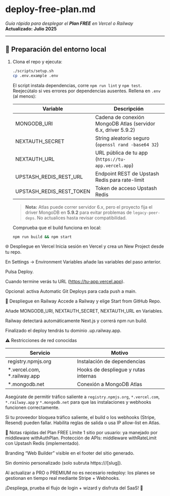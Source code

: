 # deploy-free-plan.md

_Guía rápida para desplegar el **Plan FREE** en Vercel o Railway_  
**Actualizado:** **Julio 2025**

---

## 🔧 Preparación del entorno local

1. Clona el repo y ejecuta:
   ```bash
   ./scripts/setup.sh
   cp .env.example .env
   ```
   El script instala dependencias, corre `npm run lint` y `npm test`. Reejecútalo si ves errores por dependencias ausentes.
   Rellena en `.env` (al menos):

   | Variable        | Descripción                                                     |
   | --------------- | ---------------------------------------------------------------- |
   | MONGODB_URI     | Cadena de conexión MongoDB Atlas (servidor 6.x, driver 5.9.2) |
   | NEXTAUTH_SECRET | String aleatorio seguro (`openssl rand -base64 32`)              |
   | NEXTAUTH_URL    | URL pública de tu app (`https://tu-app.vercel.app`)             |
   | UPSTASH_REDIS_REST_URL | Endpoint REST de Upstash Redis para rate-limit |
   | UPSTASH_REDIS_REST_TOKEN | Token de acceso Upstash Redis |

   > **Nota:** Atlas puede correr servidor 6.x, pero el proyecto fija el driver MongoDB en **5.9.2** para evitar problemas de `legacy-peer-deps`. No actualices hasta revisar compatibilidad.

   Comprueba que el build funciona en local:

   ```bash
   npm run build && npm start
   ```
🌐 Despliegue en Vercel
Inicia sesión en Vercel y crea un New Project desde tu repo.

En Settings → Environment Variables añade las variables del paso anterior.

Pulsa Deploy.

Cuando termine verás tu URL (https://tu-app.vercel.app).

Opcional: activa Automatic Git Deploys para cada push a main.

🚂 Despliegue en Railway
Accede a Railway y elige Start from GitHub Repo.

Añade MONGODB_URI, NEXTAUTH_SECRET, NEXTAUTH_URL en Variables.

Railway detectará automáticamente Next.js y correrá npm run build.

Finalizado el deploy tendrás tu dominio <project>.up.railway.app.

⚠️ Restricciones de red conocidas

| Servicio | Motivo |
| --- | --- |
| registry.npmjs.org | Instalación de dependencias |
| *.vercel.com, *.railway.app | Hooks de despliegue y rutas internas |
| *.mongodb.net | Conexión a MongoDB Atlas |

Asegúrate de permitir tráfico saliente a `registry.npmjs.org`, `*.vercel.com`, `*.railway.app` y `*.mongodb.net` para que las instalaciones y webhooks funcionen correctamente.

Si tu proveedor bloquea tráfico saliente, el build o los webhooks (Stripe, Resend) pueden fallar. Habilita reglas de salida o usa IP allow-list en Atlas.

📝 Notas rápidas del Plan FREE
Límite 1 sitio por usuario: ya manejado por middleware withAuthPlan.
Protección de APIs: middleware withRateLimit con Upstash Redis (implementado).

Branding “Web Builder” visible en el footer del sitio generado.

Sin dominio personalizado (solo subruta https://<app>/[slug]).

Al actualizar a PRO o PREMIUM no es necesario redeploy: los planes se gestionan en tiempo real mediante Stripe + Webhooks.

¡Despliega, prueba el flujo de login + wizard y disfruta del SaaS! 🚀
